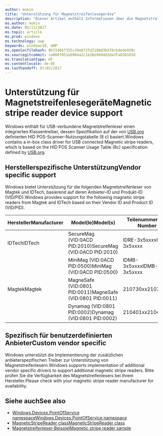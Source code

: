 ```yaml
---
author: mukin
title: "Unterstützung für Magnetstreifenlesegeräte"
description: "Dieser Artikel enthält Informationen über die Magnetstreifenleser-Point of Service-Gerätefamilie"
ms.author: mukin
ms.date: 05/11/2017
ms.topic: article
ms.prod: windows
ms.technology: uwp
keywords: windows10, UWP
ms.openlocfilehash: 8bf2d6bf355c20e673fd2180d3bd70cbdede920c
ms.sourcegitcommit: ca060f051e696da2c1e26e9dd4d2da3fa030103d
ms.translationtype: HT
ms.contentlocale: de-DE
ms.lasthandoff: 07/03/2017
---
```

# <a name="magnetic-stripe-reader-device-support"></a><span data-ttu-id="a60c8-104">Unterstützung für Magnetstreifenlesegeräte</span><span class="sxs-lookup"><span data-stu-id="a60c8-104">Magnetic stripe reader device support</span></span>

<span data-ttu-id="a60c8-105">Windows enthält für USB-verbundene Magnetstreifenleser einen integrierten Klassentreiber, dessen Spezifikation auf der von [USB.org](http://www.usb.org/developers/hidpage/) definierten HID POS-Scanner-Nutzungstabelle (8 c) basiert.</span><span class="sxs-lookup"><span data-stu-id="a60c8-105">Windows contains a in-box class driver for USB connected Magnetic stripe readers, which is based on the HID POS Scanner Usage Table (8c) specification defined by [USB.org](http://www.usb.org/developers/hidpage/).</span></span>

## <a name="vendor-specific-support"></a><span data-ttu-id="a60c8-106">Herstellerspezifische Unterstützung</span><span class="sxs-lookup"><span data-stu-id="a60c8-106">Vendor specific support</span></span>
<span data-ttu-id="a60c8-107">Windows bietet Unterstützung für die folgenden Magnetstreifenleser von Magtek und IDTech, basierend auf deren Anbieter-ID und Produkt-ID (VID/PID).</span><span class="sxs-lookup"><span data-stu-id="a60c8-107">Windows provides support for the following magnetic stripe readers from Magtek and IDTech based on their Vendor ID and Product ID (VID/PID).</span></span>

| <span data-ttu-id="a60c8-108">Hersteller</span><span class="sxs-lookup"><span data-stu-id="a60c8-108">Manufacturer</span></span> |    <span data-ttu-id="a60c8-109">Model(le)</span><span class="sxs-lookup"><span data-stu-id="a60c8-109">Model(s)</span></span> |  <span data-ttu-id="a60c8-110">Teilenummer</span><span class="sxs-lookup"><span data-stu-id="a60c8-110">Part Number</span></span> |
|--------------|-----------|--------------|
| <span data-ttu-id="a60c8-111">IDTech</span><span class="sxs-lookup"><span data-stu-id="a60c8-111">IDTech</span></span> | <span data-ttu-id="a60c8-112">SecureMag (VID:0ACD PID:2010)</span><span class="sxs-lookup"><span data-stu-id="a60c8-112">SecureMag (VID:0ACD PID:2010)</span></span> | <span data-ttu-id="a60c8-113">IDRE-3x5xxxx</span><span class="sxs-lookup"><span data-stu-id="a60c8-113">IDRE-3x5xxxx</span></span> |
| | <span data-ttu-id="a60c8-114">MiniMag (VID:0ACD PID:0500)</span><span class="sxs-lookup"><span data-stu-id="a60c8-114">MiniMag (VID:0ACD PID:0500)</span></span> |   <span data-ttu-id="a60c8-115">IDMB-3x5xxxx</span><span class="sxs-lookup"><span data-stu-id="a60c8-115">IDMB-3x5xxxx</span></span> |
| <span data-ttu-id="a60c8-116">Magtek</span><span class="sxs-lookup"><span data-stu-id="a60c8-116">Magtek</span></span> | <span data-ttu-id="a60c8-117">MagneSafe (VID:0801 PID:0011)</span><span class="sxs-lookup"><span data-stu-id="a60c8-117">MagneSafe (VID:0801 PID:0011)</span></span> |  <span data-ttu-id="a60c8-118">210730xx</span><span class="sxs-lookup"><span data-stu-id="a60c8-118">210730xx</span></span> |
| | <span data-ttu-id="a60c8-119">Dynamag (VID:0801 PID:0002)</span><span class="sxs-lookup"><span data-stu-id="a60c8-119">Dynamag (VID:0801 PID:0002)</span></span> |   <span data-ttu-id="a60c8-120">210401xx</span><span class="sxs-lookup"><span data-stu-id="a60c8-120">210401xx</span></span> |

## <a name="custom-vendor-specific"></a><span data-ttu-id="a60c8-121">Spezifisch für benutzerdefinierten Anbieter</span><span class="sxs-lookup"><span data-stu-id="a60c8-121">Custom vendor specific</span></span>
<span data-ttu-id="a60c8-122">Windows unterstützt die Implementierung der zusätzlichen anbieterspezifischen Treiber zur Unterstützung von Magnetstreifenlesern.</span><span class="sxs-lookup"><span data-stu-id="a60c8-122">Windows supports implementation of additional vendor specific drivers to support additional magnetic stripe readers.</span></span> <span data-ttu-id="a60c8-123">Bitte prüfen Sie die Verfügbarkeit des Magnetstreifenlesers bei Ihrem Hersteller.</span><span class="sxs-lookup"><span data-stu-id="a60c8-123">Please check with your magnetic stripe reader manufacturer for availability.</span></span>

## <a name="see-also"></a><span data-ttu-id="a60c8-124">Siehe auch</span><span class="sxs-lookup"><span data-stu-id="a60c8-124">See also</span></span>
+   [<span data-ttu-id="a60c8-125">Windows.Devices.PointOfService namespace</span><span class="sxs-lookup"><span data-stu-id="a60c8-125">Windows.Devices.PointOfService namespace</span></span>](https://docs.microsoft.com/en-us/uwp/api/windows.devices.pointofservice)
+   [<span data-ttu-id="a60c8-126">MagneticStripeReader class</span><span class="sxs-lookup"><span data-stu-id="a60c8-126">MagneticStripeReader class</span></span>](https://docs.microsoft.com/en-us/uwp/api/windows.devices.pointofservice.magneticstripereader)
+   [<span data-ttu-id="a60c8-127">Magnetstreifenleser-Beispiel</span><span class="sxs-lookup"><span data-stu-id="a60c8-127">Magnetic stripe reader sample</span></span>](https://github.com/Microsoft/Windows-universal-samples/tree/master/Samples/MagneticStripeReader)
